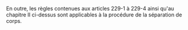 En outre, les règles contenues aux articles 229-1 à 229-4 ainsi qu'au chapitre II ci-dessus sont applicables à la procédure de la séparation de corps.
